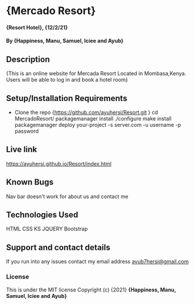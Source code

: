 # {Mercado Resort}
#### {Resort Hotel}, {12/2/21}
#### By **{Happiness, Manu, Samuel, Iciee and Ayub}**
## Description
{This is an online website for Mercada Resort Located in Mombasa,Kenya. Users will be able to log in and book a hotel room} 
## Setup/Installation Requirements
* Clone the repo {https://github.com/ayuhersi/Resort.git }
cd MercadoResort/ packagemanager install
./configure make install
packagemanager deploy your-project -s server.com -u username -p password

## Live link
https://ayuhersi.github.io/Resort/index.html
## Known Bugs
Nav bar doesn't work for about us and contact me 
## Technologies Used
HTML CSS KS JQUERY Bootstrap
## Support and contact details
If you run into any issues contact my email address ayub7hersi@gmail.com 
### License
This is under the MIT license Copyright (c) {2021} **{Happiness, Manu, Samuel, Iciee and Ayub}**
